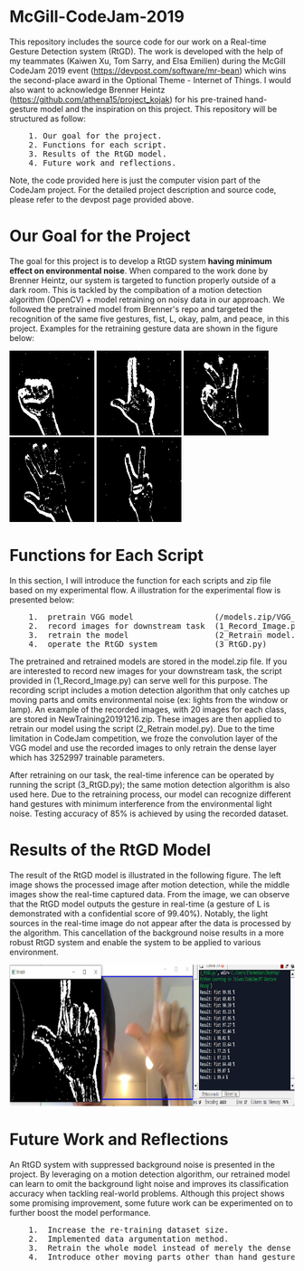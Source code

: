 # McGill-CodeJam-2019

This repository includes the source code for our work on a Real-time Gesture Detection system (RtGD). The work is developed with the help of my teammates (Kaiwen Xu, Tom Sarry, and Elsa Emilien) during the McGill CodeJam 2019 event (https://devpost.com/software/mr-bean) which wins the second-place award in the Optional Theme - Internet of Things. I would also want to acknowledge Brenner Heintz (https://github.com/athena15/project_kojak) for his pre-trained hand-gesture model and the inspiration on this project. This repository will be structured as follow:
<pre>
    1. Our goal for the project.  
    2. Functions for each script.  
    3. Results of the RtGD model.  
    4. Future work and reflections.
</pre>

Note, the code provided here is just the computer vision part of the CodeJam project. For the detailed project description and source code, please refer to the devpost page provided above.

# Our Goal for the Project  
The goal for this project is to develop a RtGD system **having minimum effect on environmental noise**. When compared to the work done by Brenner Heintz, our system is targeted to function properly outside of a dark room. This is tackled by the compibation of a motion detection algorithm (OpenCV) + model retraining on noisy data in our approach. We followed the pretrained model from Brenner's repo and targeted the recognition of the same five gestures, fist, L, okay, palm, and peace, in this project. Examples for the retraining gesture data are shown in the figure below: 


<img src="./images/fist.jpg" width="150" height="150"> <img src="./images/L.jpg" width="150" height="150"> <img src="./images/okay.jpg" width="150" height="150"> <img src="./images/palm.jpg" width="150" height="150"> <img src="./images/peace.jpg" width="150" height="150">

# Functions for Each Script  
In this section, I will introduce the function for each scripts and zip file based on my experimental flow. A illustration for the experimental flow is presented below:

<pre>
    1.  pretrain VGG model                 (/models.zip/VGG_cross_validated.h5)  
    2.  record images for downstream task  (1_Record_Image.py) (NewTraining20191216.zip)  
    3.  retrain the model                  (2_Retrain model.py) (retrained_20200506.h5)  
    4.  operate the RtGD system            (3_RtGD.py)
</pre>

The pretrained and retrained models are stored in the model.zip file. If you are interested to record new images for your downstream task, the script provided in (1_Record_Image.py) can serve well for this purpose. The recording script includes a motion detection algorithm that only catches up moving parts and omits environmental noise (ex: lights from the window or lamp). An example of the recorded images, with 20 images for each class, are stored in NewTraining20191216.zip. These images are then applied to retrain our model using the script (2_Retrain model.py). Due to the time limitation in CodeJam competition, we froze the convolution layer of the VGG model and use the recorded images to only retrain the dense layer which has 3252997 trainable parameters.

After retraining on our task, the real-time inference can be operated by running the script (3_RtGD.py); the same motion detection algorithm is also used here. Due to the retraining process, our model can recognize different hand gestures with minimum interference from the environmental light noise. Testing accuracy of 85% is achieved by using the recorded dataset.

# Results of the RtGD Model  
The result of the RtGD model is illustrated in the following figure. The left image shows the processed image after motion detection, while the middle images show the real-time captured data. From the image, we can observe that the RtGD model outputs the gesture in real-time (a gesture of L is demonstrated with a confidential score of 99.40%). Notably, the light sources in the real-time image do not appear after the data is processed by the algorithm. This cancellation of the background noise results in a more robust RtGD system and enable the system to be applied to various environment.

<img src="./images/Result.png" width="900" height="250">

# Future Work and Reflections  
An RtGD system with suppressed background noise is presented in the project. By leveraging on a motion detection algorithm, our retrained model can learn to omit the background light noise and improves its classification accuracy when tackling real-world problems. Although this project shows some promising improvement, some future work can be experimented on to further boost the model performance.

<pre>
    1.  Increase the re-training dataset size. 
    2.  Implemented data argumentation method.  
    3.  Retrain the whole model instead of merely the dense layer.  
    4.  Introduce other moving parts other than hand gesture (ex: moving head...) during training and make the model immune to those noises.
</pre>

